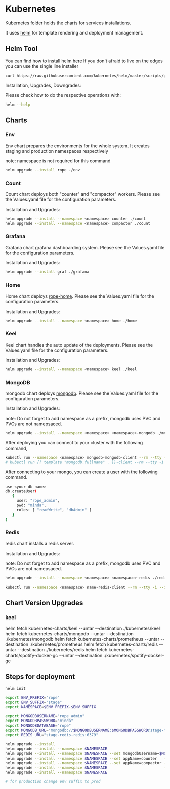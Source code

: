 # Kubernetes

Kubernetes folder holds the charts for services installations.

It uses [helm](https://github.com/kubernetes/helm/blob/master/README.md) for template rendering and deployment management.

## Helm Tool

You can find how to install helm [here](https://github.com/kubernetes/helm/blob/master/README.md#install)
If you don't afraid to live on the edges you can use the single line installer

```sh
curl https://raw.githubusercontent.com/kubernetes/helm/master/scripts/get | bash
```

Installation, Upgrades, Downgrades:

Please check how to do the respective operations with:

```sh
helm --help
```

## Charts

### Env

Env chart prepares the environments for the whole system. It creates staging and production namespaces respectively

note: namespace is not required for this command

```sh
helm upgrade --install rope ./env
```

### Count

Count chart deploys both "counter" and "compactor" workers. Please see the Values.yaml file for the configuration parameters.

Installation and Upgrades:

```sh
helm upgrade --install --namespace <namespace> counter ./count
helm upgrade --install --namespace <namespace> compactor ./count
```

### Grafana

Grafana chart grafana dashboarding system. Please see the Values.yaml file for the configuration parameters.

Installation and Upgrades:

```sh
helm upgrade --install graf ./grafana
```


### Home

Home chart deploys [rope-home](github.com/koding/rope-home). Please see the Values.yaml file for the configuration parameters.

Installation and Upgrades:

```sh
helm upgrade --install --namespace <namespace> home ./home
```

### Keel

Keel chart handles the auto update of the deployments. Please see the Values.yaml file for the configuration parameters.

Installation and Upgrades:

```sh
helm upgrade --install --namespace <namespace> keel ./keel
```

### MongoDB

mongodb chart deploys [mongodb](https://www.mongodb.com/). Please see the Values.yaml file for the configuration parameters.

Installation and Upgrades:

note: Do not forget to add namespace as a prefix, mongodb uses PVC and PVCs are not namepsaced.

```sh
helm upgrade --install --namespace <namespace> <namespace>-mongodb ./mongodb
```

After deploying you can connect to your cluster with the following command,

```sh
kubectl run --namespace <namespace> mongodb-mongodb-client --rm --tty -i --image bitnami/mongodb --command -- mongo --host mongodb-mongodb -p minda
# kubectl run {{ template "mongodb.fullname" . }}-client --rm --tty -i --image bitnami/mongodb --command -- mongo --host {{ template "mongodb.fullname" . }} {{- if .Values.mongodbRootPassword }} -p {{ .Values.mongodbRootPassword }}
```

After connecting to your mongo, you can create a user with the following command.

```sh
use <your db name>
db.createUser(
   {
     user: "rope_admin",
     pwd: "minda",
     roles: [ "readWrite", "dbAdmin" ]
   }
)
```

### Redis

redis chart installs a redis server.

Installation and Upgrades:

note: Do not forget to add namespace as a prefix, mongodb uses PVC and PVCs are not namepsaced.

```sh
helm upgrade --install --namespace <namespace> <namespace>-redis ./redis
```

```sh
kubectl run --namespace <namespace> name-redis-client --rm --tty -i --image bitnami/redis:3.2.9-r2 -- bash
```

## Chart Version Upgrades

### keel

helm fetch kubernetes-charts/keel --untar --destination ./kubernetes/keel
helm fetch kubernetes-charts/mongodb --untar --destination ./kubernetes/mongodb
helm fetch kubernetes-charts/prometheus --untar --destination ./kubernetes/prometheus
helm fetch kubernetes-charts/redis --untar --destination ./kubernetes/redis
helm fetch kubernetes-charts/spotify-docker-gc --untar --destination ./kubernetes/spotify-docker-gc

## Steps for deployment

```sh
helm init

export ENV_PREFIX="rope"
export ENV_SUFFIX="stage"
export NAMESPACE=$ENV_PREFIX-$ENV_SUFFIX

export MONGODBUSERNAME="rope_admin"
export MONGODBPASSWORD="minda"
export MONGODBDATABASE="rope"
export MONGODB_URL="mongodb://$MONGODBUSERNAME:$MONGODBPASSWORD@stage-mongodb-mongodb:27017/$MONGODBDATABASE"
export REDIS_URL="stage-redis-redis:6379"

helm upgrade --install                                                                                                                                             $ENV_PREFIX ./env
helm upgrade --install --namespace $NAMESPACE                                                                                                                      $ENV_SUFFIX-redis ./redis
helm upgrade --install --namespace $NAMESPACE --set mongodbUsername=$MONGODBUSERNAME --set mongodbPassword=$MONGODBPASSWORD --set mongodbDatabase=$MONGODBDATABASE $ENV_SUFFIX-mongodb ./mongodb
helm upgrade --install --namespace $NAMESPACE --set appName=counter   --set mongodbURL=$MONGODB_URL --set redisURL=$REDIS_URL                                      $ENV_SUFFIX-counter ./count
helm upgrade --install --namespace $NAMESPACE --set appName=compactor --set mongodbURL=$MONGODB_URL --set redisURL=$REDIS_URL                                      $ENV_SUFFIX-compactor ./count
helm upgrade --install --namespace $NAMESPACE                         --set mongodbURL=$MONGODB_URL                                                                $ENV_SUFFIX-home ./home
helm upgrade --install --namespace $NAMESPACE                                                       --set redisURL="redis://$REDIS_URL"                            $ENV_SUFFIX-twine ./twine

# for production change env suffix to prod
```